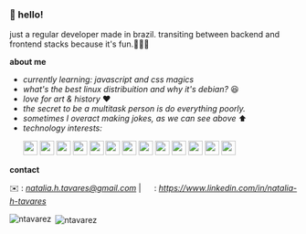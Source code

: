 ### 👋 hello!

just a regular developer made in brazil. transiting between backend and frontend stacks because it's fun.👩🏻‍💻

**about me**

- *currently learning: javascript and css magics*
- *what's the best linux distribuition and why it's debian?* 😆
- *love for art & history* ❤️
- *the secret to be a multitask person is do everything poorly.*
- *sometimes I overact making jokes, as we can see above* ⬆️
- *technology interests:*
  <p>
    <img height="25" width="25" src="https://cdn.jsdelivr.net/gh/devicons/devicon/icons/csharp/csharp-original.svg"/>
     <img height="25" width="25" src="https://cdn.jsdelivr.net/gh/devicons/devicon/icons/docker/docker-original.svg"/>
     <img height="25" width="25" src="https://cdn.jsdelivr.net/gh/devicons/devicon/icons/figma/figma-original.svg"/>
     <img height="25" width="25" src="https://cdn.jsdelivr.net/gh/devicons/devicon/icons/javascript/javascript-original.svg" />
     <img height="25" width="25" src="https://cdn.jsdelivr.net/gh/devicons/devicon/icons/html5/html5-original.svg" />
     <img height="25" width="25" src="https://cdn.jsdelivr.net/gh/devicons/devicon/icons/php/php-original.svg" />
     <img height="25" width="25" src="https://cdn.jsdelivr.net/gh/devicons/devicon/icons/mysql/mysql-original.svg" />
     <img height="25" width="25" src="https://cdn.jsdelivr.net/gh/devicons/devicon/icons/react/react-original.svg" />
     <img height="25" width="25" src="https://cdn.jsdelivr.net/gh/devicons/devicon/icons/python/python-original.svg" />
     <img height="25" width="25" src="https://cdn.jsdelivr.net/gh/devicons/devicon/icons/angularjs/angularjs-original.svg" />
     <img height="25" width="25" src="https://cdn.jsdelivr.net/gh/devicons/devicon/icons/nodejs/nodejs-original.svg" />
     <img height="25" width="25" src="https://cdn.jsdelivr.net/gh/devicons/devicon/icons/typescript/typescript-original.svg" />
     <img height="25" width="25" src="https://cdn.jsdelivr.net/gh/devicons/devicon/icons/laravel/laravel-plain.svg" />
  </p>

**contact**

✉️ : *natalia.h.tavares@gmail.com* | <img height="15" width="15" src="https://cdn.jsdelivr.net/gh/devicons/devicon/icons/linkedin/linkedin-original.svg" /> : *https://www.linkedin.com/in/natalia-h-tavares*

<p><img align="left" src="https://github-readme-stats.vercel.app/api/top-langs?username=ntavarez&show_icons=true&locale=en&layout=compact&theme=radical" alt="ntavarez" /></p>
<p>&nbsp;<img align="center" src="https://github-readme-stats.vercel.app/api?username=ntavarez&show_icons=true&locale=en&theme=radical" alt="ntavarez" /></p>

<!--
**ntavarez/ntavarez** is a ✨ _special_ ✨ repository because its `README.md` (this file) appears on your GitHub profile.

Here are some ideas to get you started:

- 🔭 I’m currently working on ...
- 🌱 I’m currently learning ...
- 👯 I’m looking to collaborate on ...
- 🤔 I’m looking for help with ...
- 💬 Ask me about ...
- 📫 How to reach me: ...
- 😄 Pronouns: ...
- ⚡ Fun fact: ...
-->
